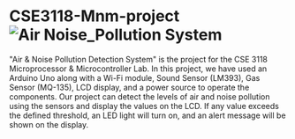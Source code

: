 # CSE3118-Mnm-project![Air Noise_Pollution System](https://github.com/user-attachments/assets/db79b871-8a5f-4fda-a748-b92501ed9dae)
"Air & Noise Pollution Detection System" is the project for the CSE 3118 Microprocessor & Microcontroller Lab. In this project, we have used an Arduino Uno along with a Wi-Fi module, Sound Sensor (LM393), Gas Sensor (MQ-135), LCD display, and a power source to operate the components. Our project can detect the levels of air and noise pollution using the sensors and display the values on the LCD. If any value exceeds the defined threshold, an LED light will turn on, and an alert message will be shown on the display.


